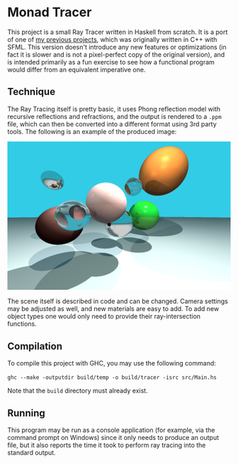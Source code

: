 # Monad Tracer

This project is a small Ray Tracer written in Haskell from scratch. It is a port of one of [my previous projects](https://github.com/daniilsjb/RayTracer), which was originally written in C++ with SFML. This version doesn't introduce any new features or optimizations (in fact it is slower and is not a pixel-perfect copy of the original version), and is intended primarily as a fun exercise to see how a functional program would differ from an equivalent imperative one.

## Technique

The Ray Tracing itself is pretty basic, it uses Phong reflection model with recursive reflections and refractions, and the output is rendered to a `.ppm` file, which can then be converted into a different format using 3rd party tools. The following is an example of the produced image:

![Example scene](output.png)

The scene itself is described in code and can be changed. Camera settings may be adjusted as well, and new materials are easy to add. To add new object types one would only need to provide their ray-intersection functions.

## Compilation

To compile this project with GHC, you may use the following command:

`ghc --make -outputdir build/temp -o build/tracer -isrc src/Main.hs`

Note that the `build` directory must already exist.

## Running

This program may be run as a console application (for example, via the command prompt on Windows) since it only needs to produce an output file, but it also reports the time it took to perform ray tracing into the standard output.
